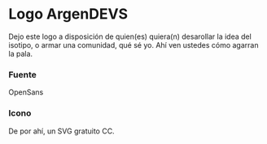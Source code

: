 # Logo ArgenDEVS
Dejo este logo a disposición de quien(es) quiera(n) desarollar la idea del isotipo, o armar una comunidad, qué sé yo.
Ahí ven ustedes cómo agarran la pala.

### Fuente
OpenSans

### Icono
De por ahí, un SVG gratuito CC.
